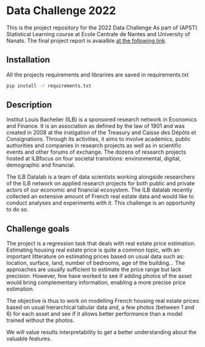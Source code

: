 # Data Challenge 2022

This is the project repository for the 2022 Data Challenge As part of (APST) Statistical Learning course at Ecole Centrale de Nantes and University of Nanats. The final project report is avaialble [at the following link]().

##  Installation 
All the projects requirements and librarires are saved in requirements.txt
```bash
pip install -r requirements.txt
```

## Description
Institut Louis Bachelier (ILB) is a sponsored research network in Economics and Finance. It is an association as defined by the law of 1901 and was created in 2008 at the instigation of the Treasury and Caisse des Dépôts et Consignations. Through its activities, it aims to involve academics, public authorities and companies in research projects as well as in scientific events and other forums of exchange. The dozens of research projects hosted at ILBfocus on four societal transitions: environmental, digital, demographic and financial.

The ILB Datalab is a team of data scientists working alongside researchers of the ILB network on applied research projects for both public and private actors of our economic and financial ecosystem. The ILB datalab recently collected an extensive amount of French real estate data and would like to conduct analyses and experiments with it. This challenge is an opportunity to do so.

## Challenge goals

The project is a regression task that deals with real estate price estimation. Estimating housing real estate price is quite a common topic, with an important litterature on estimating prices based on usual data such as: location, surface, land, number of bedrooms, age of the building... The approaches are usually sufficient to estimate the price range but lack precision. However, few have worked to see if adding photos of the asset would bring complementary information, enabling a more precise price estimation.

The objective is thus to work on modelling French housing real estate prices based on usual hierarchical tabular data and, a few photos (between 1 and 6) for each asset and see if it allows better performance than a model trained without the photos.

We will value results interpretability to get a better understanding about the valuable features.